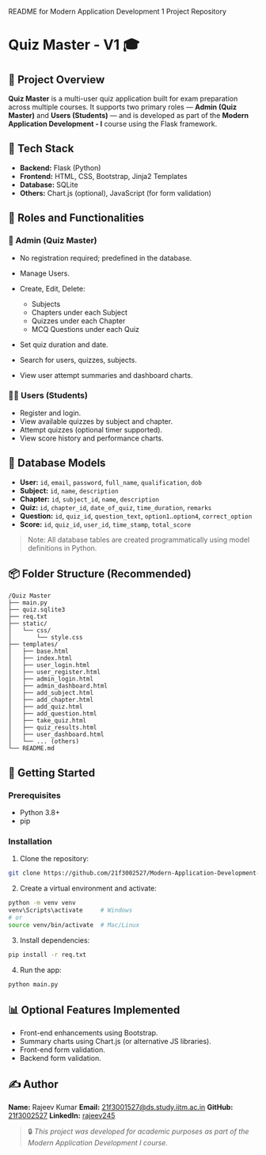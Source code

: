 README for Modern Application Development 1 Project Repository

# Quiz Master - V1 🎓

## 📌 Project Overview

**Quiz Master** is a multi-user quiz application built for exam preparation across multiple courses. It supports two primary roles — **Admin (Quiz Master)** and **Users (Students)** — and is developed as part of the **Modern Application Development - I** course using the Flask framework.

## 💠 Tech Stack

* **Backend:** Flask (Python)
* **Frontend:** HTML, CSS, Bootstrap, Jinja2 Templates
* **Database:** SQLite
* **Others:** Chart.js (optional), JavaScript (for form validation)

## 👥 Roles and Functionalities

### 👑 Admin (Quiz Master)

* No registration required; predefined in the database.
* Manage Users.
* Create, Edit, Delete:

  * Subjects
  * Chapters under each Subject
  * Quizzes under each Chapter
  * MCQ Questions under each Quiz
* Set quiz duration and date.
* Search for users, quizzes, subjects.
* View user attempt summaries and dashboard charts.

### 🧑‍🏫 Users (Students)

* Register and login.
* View available quizzes by subject and chapter.
* Attempt quizzes (optional timer supported).
* View score history and performance charts.

## 🧱 Database Models

* **User:** `id`, `email`, `password`, `full_name`, `qualification`, `dob`
* **Subject:** `id`, `name`, `description`
* **Chapter:** `id`, `subject_id`, `name`, `description`
* **Quiz:** `id`, `chapter_id`, `date_of_quiz`, `time_duration`, `remarks`
* **Question:** `id`, `quiz_id`, `question_text`, `option1`..`option4`, `correct_option`
* **Score:** `id`, `quiz_id`, `user_id`, `time_stamp`, `total_score`

> Note: All database tables are created programmatically using model definitions in Python.

## 📦 Folder Structure (Recommended)

```
/Quiz Master
├── main.py
├── quiz.sqlite3
├── req.txt
├── static/
│   └── css/
│       └── style.css
├── templates/
│   ├── base.html
│   ├── index.html
│   ├── user_login.html
│   ├── user_register.html
│   ├── admin_login.html
│   ├── admin_dashboard.html
│   ├── add_subject.html
│   ├── add_chapter.html
│   ├── add_quiz.html
│   ├── add_question.html
│   ├── take_quiz.html
│   ├── quiz_results.html
│   ├── user_dashboard.html
│   └── ... (others)
└── README.md
```

## 🚀 Getting Started

### Prerequisites

* Python 3.8+
* pip

### Installation

1. Clone the repository:

```bash
git clone https://github.com/21f3002527/Modern-Application-Development-1.git
```

2. Create a virtual environment and activate:

```bash
python -m venv venv
venv\Scripts\activate     # Windows
# or
source venv/bin/activate  # Mac/Linux
```

3. Install dependencies:

```bash
pip install -r req.txt
```

4. Run the app:

```bash
python main.py
```

## 📊 Optional Features Implemented

* Front-end enhancements using Bootstrap.
* Summary charts using Chart.js (or alternative JS libraries).
* Front-end form validation.
* Backend form validation.

## ✍️ Author

**Name:** Rajeev Kumar
**Email:** [21f3001527@ds.study.iitm.ac.in](mailto:21f3001527@ds.study.iitm.ac.in)
**GitHub:** [21f3002527](https://github.com/21f3002527)
**LinkedIn:** [rajeev245](https://www.linkedin.com/in/rajeev245/)

> 🔒 *This project was developed for academic purposes as part of the Modern Application Development I course.*
